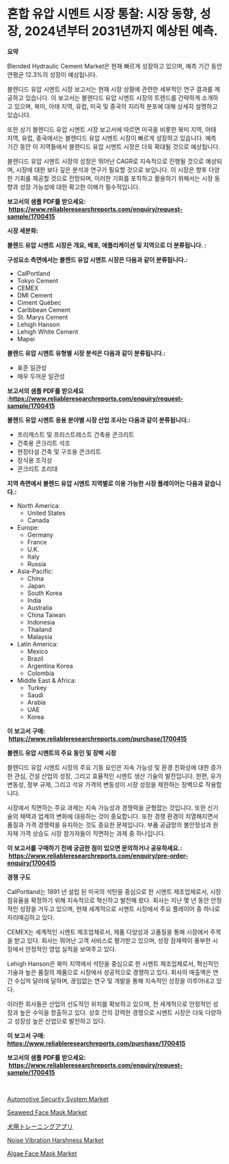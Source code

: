 <p><h1>혼합 유압 시멘트 시장 통찰: 시장 동향, 성장, 2024년부터 2031년까지 예상된 예측.</h1></p><p><strong>요약</strong></p>
<p><p>Blended Hydraulic Cement Market은 현재 빠르게 성장하고 있으며, 예측 기간 동안 연평균 12.3%의 성장이 예상됩니다.</p><p>블렌디드 유압 시멘트 시장 보고서는 현재 시장 상황에 관련한 세부적인 연구 결과를 제공하고 있습니다. 이 보고서는 블렌디드 유압 시멘트 시장의 트렌드를 간략하게 소개하고 있으며, 북미, 아태 지역, 유럽, 미국 및 중국의 지리적 분포에 대해 상세히 설명하고 있습니다.</p><p>또한 상기 블렌디드 유압 시멘트 시장 보고서에 따르면 미국을 비롯한 북미 지역, 아태 지역, 유럽, 중국에서는 블렌디드 유압 시멘트 시장이 빠르게 성장하고 있습니다. 예측 기간 동안 이 지역들에서 블렌디드 유압 시멘트 시장은 더욱 확대될 것으로 예상됩니다.</p><p>블렌디드 유압 시멘트 시장의 성장은 뛰어난 CAGR로 지속적으로 진행될 것으로 예상되며, 시장에 대한 보다 깊은 분석과 연구가 필요할 것으로 보입니다. 이 시장은 향후 다양한 기회를 제공할 것으로 전망되며, 이러한 기회를 포착하고 활용하기 위해서는 시장 동향과 성장 가능성에 대한 확고한 이해가 필수적입니다.</p></p>
<p><strong>보고서의 샘플 PDF를 받으세요: &nbsp;<a href="https://www.reliableresearchreports.com/enquiry/request-sample/1700415">https://www.reliableresearchreports.com/enquiry/request-sample/1700415</a></strong></p>
<p><strong>시장 세분화:</strong></p>
<p><strong> 블렌드 유압 시멘트 시장은 개요, 배포, 애플리케이션 및 지역으로 더 분류됩니다. :</strong></p>
<p><strong>구성요소 측면에서는 블렌드 유압 시멘트 시장은 다음과 같이 분류됩니다.:</strong></p>
<p><ul><li>CalPortland</li><li>Tokyo Cement</li><li>CEMEX</li><li>DMI Cement</li><li>Ciment Québec</li><li>Caribbean Cement</li><li>St. Marys Cement</li><li>Lehigh Hanson</li><li>Lehigh White Cement</li><li>Mapei</li></ul></p>
<p><strong> 블렌드 유압 시멘트 유형별 시장 분석은 다음과 같이 분류됩니다.:</strong></p>
<p><ul><li>표준 일관성</li><li>매우 두꺼운 일관성</li></ul></p>
<p><strong>보고서의 샘플 PDF를 받으세요 :<a href="https://www.reliableresearchreports.com/enquiry/request-sample/1700415">https://www.reliableresearchreports.com/enquiry/request-sample/1700415</a></strong></p>
<p><strong> 블렌드 유압 시멘트 응용 분야별 시장 산업 조사는 다음과 같이 분류됩니다.:</strong></p>
<p><ul><li>프리캐스트 및 프리스트레스트 건축용 콘크리트</li><li>건축용 콘크리트 석조</li><li>현장타설 건축 및 구조용 콘크리트</li><li>장식용 조각상</li><li>콘크리트 조리대</li></ul></p>
<p><strong>지역 측면에서 블렌드 유압 시멘트 지역별로 이용 가능한 시장 플레이어는 다음과 같습니다.:</strong></p>
<p><ul>
    <li>
        North America:
        <ul>
            <li>United States</li>
            <li>Canada</li>
        </ul>
    </li>
    <li>
        Europe:
        <ul>
            <li>Germany</li>
            <li>France</li>
            <li>U.K.</li>
            <li>Italy</li>
            <li>Russia</li>
        </ul>
    </li>
    <li>
        Asia-Pacific:
        <ul>
            <li>China</li>
            <li>Japan</li>
            <li>South Korea</li>
            <li>India</li>
            <li>Australia</li>
            <li>China Taiwan</li>
            <li>Indonesia</li>
            <li>Thailand</li>
            <li>Malaysia</li>
        </ul>
    </li>
    <li>
        Latin America:
        <ul>
            <li>Mexico</li>
            <li>Brazil</li>
            <li>Argentina Korea</li>
            <li>Colombia</li>
        </ul>
    </li>
    <li>
        Middle East & Africa:
        <ul>
            <li>Turkey</li>
            <li>Saudi</li>
            <li>Arabia</li>
            <li>UAE</li>
            <li>Korea</li>
        </ul>
    </li>
    </ul></p>
<p><strong>이 보고서 구매: &nbsp;<a href="https://www.reliableresearchreports.com/purchase/1700415">https://www.reliableresearchreports.com/purchase/1700415</a></strong></p>
<p><strong>블렌드 유압 시멘트의 주요 동인 및 장벽 시장</strong></p>
<p><p>블렌디드 유압 시멘트 시장의 주요 기동 요인은 지속 가능성 및 환경 친화성에 대한 증가한 관심, 건설 산업의 성장, 그리고 효율적인 시멘트 생산 기술의 발전입니다. 한편, 유가 변동성, 정부 규제, 그리고 석유 가격의 변동성이 시장 성장을 제한하는 장벽으로 작용합니다.</p><p>시장에서 직면하는 주요 과제는 지속 가능성과 경쟁력을 균형잡는 것입니다. 또한 신기술의 채택과 업계의 변화에 대응하는 것이 중요합니다. 또한 경쟁 환경이 치열해지면서 품질과 가격 경쟁력을 유지하는 것도 중요한 문제입니다. 부품 공급망의 불안정성과 원자재 가격 상승도 시장 참가자들이 직면하는 과제 중 하나입니다.</p></p>
<p><strong>이 보고서를 구매하기 전에 궁금한 점이 있으면 문의하거나 공유하세요.: &nbsp;<a href="https://www.reliableresearchreports.com/enquiry/pre-order-enquiry/1700415">https://www.reliableresearchreports.com/enquiry/pre-order-enquiry/1700415</a></strong></p>
<p><strong>경쟁 구도</strong></p>
<p><p>CalPortland는 1891 년 설립 된 미국의 석탄을 중심으로 한 시멘트 제조업체로서, 시장 점유율을 확정하기 위해 지속적으로 혁신하고 발전해 왔다. 회사는 지난 몇 년 동안 안정적인 성장을 거두고 있으며, 현재 세계적으로 시멘트 시장에서 주요 플레이어 중 하나로 자리매김하고 있다.</p><p>CEMEX는 세계적인 시멘트 제조업체로서, 제품 다양성과 고품질을 통해 시장에서 주목을 받고 있다. 회사는 뛰어난 고객 서비스로 평가받고 있으며, 성장 잠재력이 풍부한 시장에서 안정적인 영업 실적을 보여주고 있다.</p><p>Lehigh Hanson은 북미 지역에서 석탄을 중심으로 한 시멘트 제조업체로서, 혁신적인 기술과 높은 품질의 제품으로 시장에서 성공적으로 경쟁하고 있다. 회사의 매출액은 연간 수십억 달러에 달하며, 끊임없는 연구 및 개발을 통해 지속적인 성장을 이루어내고 있다.</p><p>이러한 회사들은 산업의 선도적인 위치를 확보하고 있으며, 전 세계적으로 안정적인 성장과 높은 수익을 창출하고 있다. 상호 간의 강력한 경쟁으로 시멘트 시장은 더욱 다양하고 성장성 높은 산업으로 발전하고 있다.</p></p>
<p><strong>이 보고서 구매: &nbsp; <a href="https://www.reliableresearchreports.com/purchase/1700415">https://www.reliableresearchreports.com/purchase/1700415</a></strong></p>
<p><strong>보고서의 샘플 PDF를 받으세요: &nbsp;<a href="https://www.reliableresearchreports.com/enquiry/request-sample/1700415">https://www.reliableresearchreports.com/enquiry/request-sample/1700415</a></strong><strong></strong></p>
<p>&nbsp;</p>
<p><p><a href="https://issuu.com/reportprime-2/docs/automotive-security-system-market-size-2030.pptx">Automotive Security System Market</a></p><p><a href="https://github.com/castoriffic/Market-Research-Report-List-3/blob/main/seaweed-face-mask-market.md">Seaweed Face Mask Market</a></p><p><a href="https://github.com/ReyesKohler20231/Market-Research-Report-List-1/blob/main/90894579619.md">犬用トレーニングアプリ</a></p><p><a href="https://issuu.com/reportprime-2/docs/noise-vibration-harshness-market-size-2030.pptx">Noise Vibration Harshness Market</a></p><p><a href="https://github.com/yoshih12/Market-Research-Report-List-2/blob/main/algae-face-mask-market.md">Algae Face Mask Market</a></p></p>